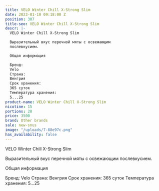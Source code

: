 ```yaml
---
title: VELO Winter Chill X-Strong Slim
date: 2023-01-10 09:18:00 Z
position: 307
title-seo: VELO Winter Chill X-Strong Slim
descr: |-
  VELO Winter Chill X-Strong Slim

  Выразительный вкус перечной мяты с освежающим
  послевкусием.

  Общая информация

  Бренд:
  Velo
  Страна:
  Венгрия
  Срок хранения:
  365 суток
  Температура хранения:
  5...25
product-name: VELO Winter Chill X-Strong Slim
nicotine: 15
portions: 20
price: 3500
brand: Other brands
sale: new-snus
image: "/uploads/7-88e97c.png"
has_availability: false
---
```


VELO Winter Chill X-Strong Slim

Выразительный вкус перечной мяты с освежающим
послевкусием.

Общая информация

Бренд:
Velo
Страна:
Венгрия
Срок хранения:
365 суток
Температура хранения:
5...25